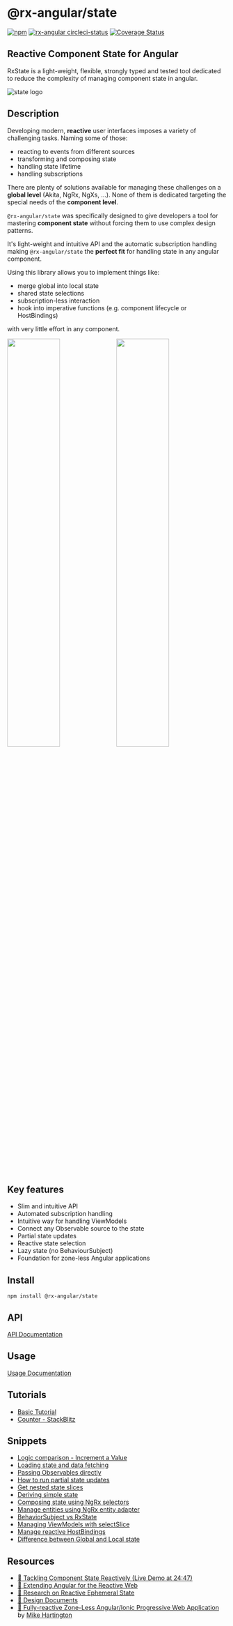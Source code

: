 # @rx-angular/state

[![npm](https://img.shields.io/npm/v/%40rx-angular%2Fstate.svg)](https://www.npmjs.com/package/%40rx-angular%2Fstate)
[![rx-angular circleci-status](https://circleci.com/gh/BioPhoton/rx-angular.svg?style=shield)](https://circleci.com/gh/BioPhoton/rx-angular)
[![Coverage Status](https://coveralls.io/repos/github/BioPhoton/rx-angular/badge.svg?branch=master)](https://coveralls.io/github/BioPhoton/rx-angular?branch=master)

## Reactive Component State for Angular

RxState is a light-weight, flexible, strongly typed and tested tool dedicated to reduce the complexity of managing component state in angular.

![state logo](https://raw.githubusercontent.com/BioPhoton/rx-angular/master/libs/state/images/state_logo.png)

## Description

Developing modern, **reactive** user interfaces imposes a variety of challenging tasks. Naming some of those:

- reacting to events from different sources
- transforming and composing state
- handling state lifetime
- handling subscriptions

There are plenty of solutions available for managing these challenges on a **global level** (Akita, NgRx, NgXs, ...).
None of them is dedicated targeting the special needs of the **component level**.

`@rx-angular/state` was specifically designed to give developers a tool for mastering **component state** without forcing
them to use complex design patterns.

It's light-weight and intuitive API and the automatic subscription handling making `@rx-angular/state`
the **perfect fit** for handling state in any angular component.

Using this library allows you to implement things like:

- merge global into local state
- shared state selections
- subscription-less interaction
- hook into imperative functions (e.g. component lifecycle or HostBindings)

with very little effort in any component.

<p float="left">
  <img src="https://raw.githubusercontent.com/BioPhoton/rx-angular/master/libs/state/images/state_API-names.png" width="49%" />
  <img src="https://raw.githubusercontent.com/BioPhoton/rx-angular/master/libs/state/images/state_API-types.png" width="49%" />
</p>

## Key features

- Slim and intuitive API
- Automated subscription handling
- Intuitive way for handling ViewModels
- Connect any Observable source to the state
- Partial state updates
- Reactive state selection
- Lazy state (no BehaviourSubject)
- Foundation for zone-less Angular applications

## Install

`npm install @rx-angular/state`

## API

[API Documentation](https://github.com/BioPhoton/rx-angular/tree/master/libs/state/docs/api/overview.md)

## Usage

[Usage Documentation](https://github.com/BioPhoton/rx-angular/tree/master/libs/state/docs/usage.md)

## Tutorials

- [Basic Tutorial](https://github.com/BioPhoton/rx-angular/tree/master/apps/state-demo/src/app/examples/demo-basics)
- [Counter - StackBlitz](https://stackblitz.com/edit/rx-angular-state-counter-demo?file=src%2Fapp%2Fcounter%2Fcounter.component.ts)

## Snippets

- [Logic comparison - Increment a Value](https://github.com/BioPhoton/rx-angular/tree/master/libs/state/docs/snippets/logic-comparison--increment-a-value.md)
- [Loading state and data fetching](https://github.com/BioPhoton/rx-angular/tree/master/libs/state/docs/snippets/loading-state-and-data-fetching.md)
- [Passing Observables directly](https://github.com/BioPhoton/rx-angular/tree/master/libs/state/docs/snippets/passing-observables-directly.md)
- [How to run partial state updates](https://github.com/BioPhoton/rx-angular/tree/master/libs/state/docs/snippets/how-can-i-run-partial-state-updates.md)
- [Get nested state slices](https://github.com/BioPhoton/rx-angular/tree/master/libs/state/docs/snippets/get-nested-state-slices.md)
- [Deriving simple state](https://github.com/BioPhoton/rx-angular/tree/master/libs/state/docs/snippets/deriving-simple-state.md)
- [Composing state using NgRx selectors](https://github.com/BioPhoton/rx-angular/tree/master/libs/state/docs/snippets/composing-state-using-ngrx-selectors.md)
- [Manage entities using NgRx entity adapter](https://github.com/BioPhoton/rx-angular/tree/master/libs/state/docs/snippets/manage-collections-with-ngrx-entity.md)
- [BehaviorSubject vs RxState](https://github.com/BioPhoton/rx-angular/tree/master/libs/state/docs/snippets/behavior-subject-vs-rx-state.md)
- [Managing ViewModels with selectSlice](https://github.com/BioPhoton/rx-angular/tree/master/libs/state/docs/snippets/selecting-the-viewmodel.md)
- [Manage reactive HostBindings](https://github.com/BioPhoton/rx-angular/tree/master/libs/state/docs/snippets/hostbindings.md)
- [Difference between Global and Local state](https://github.com/BioPhoton/rx-angular/tree/master/libs/state/docs/snippets/global-state-vs-local-state.md)

## Resources

- [🎥 Tackling Component State Reactively (Live Demo at 24:47)](https://www.youtube.com/watch?v=I8uaHMs8rw0)
- [🎥 Extending Angular for the Reactive Web](https://youtu.be/pkN6CeZ8h_U?t=5913)
- [💾 Research on Reactive Ephemeral State](https://dev.to/rxjs/research-on-reactive-ephemeral-state-in-component-oriented-frameworks-38lk)
- [📜 Design Documents](https://hackmd.io/wVkWRc3XQWmtM6YcktRTrA)
- [📑 Fully-reactive Zone-Less Angular/Ionic Progressive Web Application](https://startrack-ng.web.app/search) by [Mike Hartington](https://twitter.com/mhartington)
